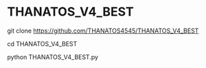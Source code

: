 # THANATOS_V4_BEST

git clone
https://github.com/THANATOS4545/THANATOS_V4_BEST

cd THANATOS_V4_BEST

python THANATOS_V4_BEST.py
